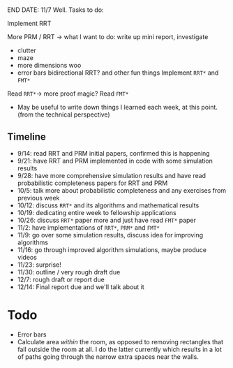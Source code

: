 # 
END DATE: 11/7
Well. Tasks to do: 

Implement RRT

More PRM / RRT -> what I want to do: write up mini report, investigate
* clutter
* maze
* more dimensions woo
* error bars
bidirectional RRT? and other fun things Implement `RRT*` and `FMT*`

Read `RRT*`-> more proof magic?  Read `FMT*`

* May be useful to write down things I learned each week, at this point. (from
  the technical perspective)



## Timeline

* 9/14: read RRT and PRM initial papers, confirmed this is happening
* 9/21: have RRT and PRM implemented in code with some simulation results
* 9/28: have more comprehensive simulation results and have read probabilistic completeness papers for RRT and PRM
* 10/5: talk more about probabilistic completeness and any exercises from previous week
* 10/12: discuss `RRT*` and its algorithms and mathematical results
* 10/19: dedicating entire week to fellowship applications
* 10/26: discuss `RRT*` paper more and just have read `FMT*` paper
* 11/2: have implementations of `RRT*`, `PRM*` and `FMT*`
* 11/9: go over some simulation results, discuss idea for improving algorithms
* 11/16: go through improved algorithm simulations, maybe produce videos
* 11/23: surprise!
* 11/30: outline / very rough draft due
* 12/7: rough draft or report due
* 12/14: Final report due and we'll talk about it


# Todo

* Error bars
* Calculate area *within* the room, as opposed to removing rectangles that fall
outside the room at all. I do the latter currently which results in a lot of
paths going through the narrow extra spaces near the walls.

